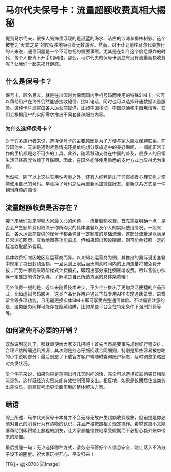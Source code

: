 # 马尔代夫保号卡：流量超额收费真相大揭秘

提到马尔代夫，很多人脑海里浮现的是湛蓝的海水、洁白的沙滩和椰林树影。这个被誉为“天堂之岛”的度假胜地吸引着无数游客。然而，对于计划前往马尔代夫旅行的人来说，通信问题是一个不可忽视的重要事项。尤其是在如今这个信息爆炸的时代，每个人都离不开手机网络。那么，马尔代夫的保号卡到底有没有流量超额收费呢？让我们一起来揭开谜底。

## 什么是保号卡？

保号卡，顾名思义，就是在出国时为保留国内手机号码而使用的特殊SIM卡。它可以帮助用户在海外仍然能够接收短信、接听电话，同时也可以选择开通数据流量服务。这种卡片通常由各大运营商提供，比如中国移动、中国联通和中国电信等，它们会根据用户的实际需求推出不同套餐和服务内容。

### 为什么选择保号卡？

对于许多旅行者来说，选择保号卡的主要原因是为了方便与家人朋友保持联系。在异国他乡，无论是遇到紧急情况还是单纯想分享旅途中的美好瞬间，一部能正常工作的手机都是必不可少的工具。此外，随着移动支付在中国的普及，很多人的日常生活已经高度依赖于互联网。因此，在国外能够使用熟悉的支付方式也显得尤为重要。

当然啦，除了以上这些实用性考量之外，还有人纯粹是出于习惯或者心理安慰才坚持使用自己的号码。毕竟换了号码之后再重新添加微信好友、更新联系方式是一件相当麻烦的事情。

## 流量超额收费是否存在？

接下来我们就来聊聊大家最关心的问题——流量超额收费。首先需要明确一点：是否会产生额外费用取决于你所购买的具体套餐以及个人的实际使用情况。一般来说，各大运营商提供的保号卡都会包含一定额度的基础流量，这部分流量足以满足日常浏览网页、查看地图等功能需求。但如果超出预设限额，则可能会按照一定的标准收取额外费用。

具体收费标准因地区及运营商而异。以某知名运营商为例，其推出的国际漫游套餐中规定了每日封顶金额，一旦达到上限后当天剩余时间内的上网流量将被免费开放；而另一家则采取阶梯式计费模式，即超出部分按比例递增收费。所以各位小伙伴一定要提前做好功课，了解清楚自己所选方案的具体条款哦！

另外值得一提的是，近年来随着技术进步，不少企业推出了更加灵活便捷的产品形式，比如虚拟号码服务。这类产品允许用户通过下载专用APP实现通话录音、语音留言等多项功能，且无需更换实体SIM卡即可享受完整通信体验。不过需要注意的是，这类服务同样可能存在隐藏陷阱，比如某些平台会在特定条件下强制扣费等等。

## 如何避免不必要的开销？

既然说到这儿了，那就顺便给大家支几招吧！首先当然是要事先规划好行程安排，合理评估所需通讯资源；其次则是务必仔细阅读合同细则，特别是那些容易被忽略的小字说明部分；最后别忘了下载官方客户端随时查询账户状态，及时调整策略应对突发状况。

举个例子来说，如果你只是短期出行几天时间的话，完全可以选择按需购买日租型流量包，这样既经济实惠又能有效控制预算支出。相反地，如果是长期居住或商务出差性质，则建议考虑更全面周到的整体解决方案。

## 结语

综上所述，马尔代夫保号卡本身并不会无缘无故产生超额收费现象，但前提是你必须对自己的消费行为有清晰的认识，并且严格按照相关规定操作。希望这篇小文能够帮助到即将踏上旅程的朋友，让大家都能愉快地享受假期而不必担心额外账单带来的烦恼。

最后提醒一句：无论选择哪种方式，请务必保管好个人信息安全，防止落入不法分子设下的圈套。祝大家玩得开心、平安归来！

[TG💪+ @jx0703 ![Image](https://github.com/user-attachments/assets/dbca1d08-cadb-493c-b0ec-ad6f7a83f270)]